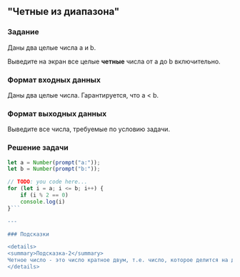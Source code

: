 ## "Четные из диапазона"

### Задание

Даны два целые числа a и b.

Выведите на экран все целые **четные** числа от a до b включительно.

### Формат входных данных

Даны два целые числа. Гарантируется, что a < b.

### Формат выходных данных

Выведите все числа, требуемые по условию задачи.

### Решение задачи

```javascript
let a = Number(prompt("a:"));
let b = Number(prompt("b:"));

// TODO: you code here...
for (let i = a; i <= b; i++) {
    if (i % 2 == 0) 
    console.log(i)
}```

---

### Подсказки

<details>
<summary>Подсказка-2</summary>
Четное число - это число кратное двум, т.е. число, которое делится на два без остатка.
</details>
